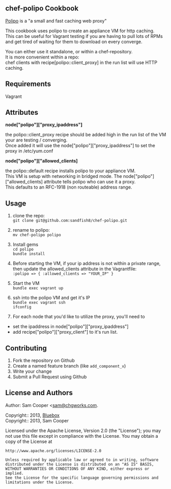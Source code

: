chef-polipo Cookbook
--------------------

[Polipo](http://www.pps.univ-paris-diderot.fr/~jch/software/polipo/) is a "a small and fast caching web proxy"  

This cookbook uses polipo to create an appliance VM for http caching.  
This can be useful for Vagrant testing if you are having to pull lots of RPMs and get tired of waiting for them to download on every converge.  

You can either use it standalone, or within a chef-repository.  
It is more convenient within a repo:  
chef clients with recipe\[polipo::client\_proxy\] in the run list will use HTTP caching.  

Requirements
------------

Vagrant


Attributes
----------

**node["polipo"]["proxy_ipaddress"]**

the polipo::client\_proxy recipe should be added high in the run list of the VM your are testing / converging.  
Once added it will use the node["polipo"]["proxy_ipaddress"] to set the proxy in /etc/yum.conf

**node["polipo"]["allowed_clients]**

the polipo::default recipe installs polipo to your appliance VM.  
This VM is setup with networking in bridged mode. 
The node["polipo"]["allowed_clients] attribute tells polipo who can use it a proxy.  
This defaults to an RFC-1918 (non routeable) address range.  


Usage
-----

1. clone the repo:  
`git clone git@github.com:sandfish8/chef-polipo.git`  

2. rename to polipo:  
`mv chef-polipo polipo`  

3. Install gems  
`cd polipo`  
`bundle install`

4. Before starting the VM, if your ip address is not within a private range, then update the allowed\_clients attribute in the Vagrantfile:  
`:polipo => {
   :allowed_clients => "YOUR_IP"
 } `

5. Start the VM  
`bundle exec vagrant up`

6. ssh into the polipo VM and get it's IP  
`bundle exec vagrant ssh`  
`ifconfig`

7. For each node that you'd like to utilize the proxy, you'll need to  

  * set the ipaddress in node["polipo"]["proxy_ipaddress"]
  * add recipe["polipo"]["proxy\_client"] to it's run list.


Contributing
------------

1. Fork the repository on Github
2. Create a named feature branch (like `add_component_x`)
3. Write your change
6. Submit a Pull Request using Github

License and Authors
-------------------

Author: Sam Cooper <sam@chgworks.com.

Copyright:: 2013, [Bluebox](http://bluebox.net)  
Copyright:: 2013, Sam Cooper

Licensed under the Apache License, Version 2.0 (the "License");
you may not use this file except in compliance with the License.
You may obtain a copy of the License at

    http://www.apache.org/licenses/LICENSE-2.0
    
    Unless required by applicable law or agreed to in writing, software
    distributed under the License is distributed on an "AS IS" BASIS,
    WITHOUT WARRANTIES OR CONDITIONS OF ANY KIND, either express or implied.
    See the License for the specific language governing permissions and
    limitations under the License.
